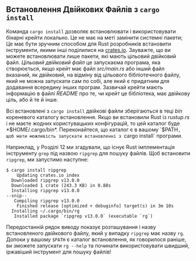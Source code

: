 <!-- Old link, do not remove -->
<a id="installing-binaries-from-cratesio-with-cargo-install"></a>

## Встановлення Двійкових Файлів з `cargo install`

Команда `cargo install` дозволяє встановлювати і використовувати бінарні крейти локально. Це не має на меті замінити системні пакети; Це має бути зручним способом для Rust розробників встановити інструменти, якими інші поділилися на [crates.io](https://crates.io/)<!-- ignore -->. Зауважте, що ви можете встановлювати лише пакети, які мають цільовий двійковий файл. *Цільовий двійковий файл* це запускаєма програма, яка створюється, якщо крейт має файл *src/main.rs* або інший файл вказаний, як двійковий, на відміну від цільового бібліотечного файлу, який не можна запускати сам по собі, але який є придатним для додавання всередину інших програм. Зазвичай крейти мають інформацію в файлі *README* про те, чи крейт це бібліотека, має двійкову ціль, або й те й інше.

Всі встановлені з `cargo install` двійкові файли зберігаються в теці *bin* кореневого каталогу встановлення. Якщо ви встановили Rust із *rustup.rs* і не маєте жодних користувацьких конфігурацій, то цей каталог буде *$HOME/.cargo/bin*. Переконайтеся, що каталог є в вашому `$PATH`, щоб мати можливість запускати встановленні з `cargo install` програми.

Наприклад, у Розділі 12 ми згадували, що існує Rust імплементація інструменту `grep` під назвою `ripgrep` для пошуку файлів. Щоб встановити `ripgrep`, ми запустимо наступне:

<!-- manual-regeneration
cargo install something you don't have, copy relevant output below
-->

```console
$ cargo install ripgrep
    Updating crates.io index
  Downloaded ripgrep v13.0.0
  Downloaded 1 crate (243.3 KB) in 0.88s
  Installing ripgrep v13.0.0
--snip--
   Compiling ripgrep v13.0.0
    Finished release [optimized + debuginfo] target(s) in 3m 10s
  Installing ~/.cargo/bin/rg
   Installed package `ripgrep v13.0.0` (executable `rg`)
```

Передостанній рядок виводу показує розташування і назву встановленого двійкового файлу, який у випадку `ripgrep` має назву `rg`. Допоки у вашому `$PATH` є каталог встановлення, як говорилося раніше, ви зможете запускати `rg --help` та починати використовувати швидший, іржавіший інструмент для пошуку файлів!

